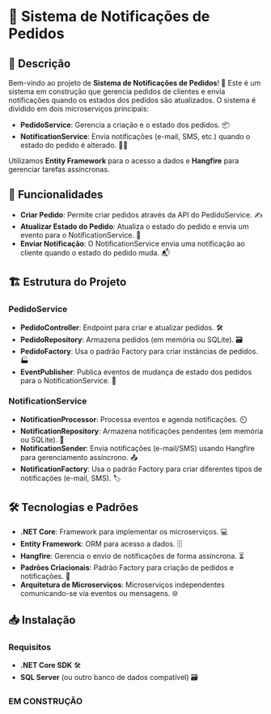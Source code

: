 # 🚀 Sistema de Notificações de Pedidos

## 📝 Descrição

Bem-vindo ao projeto de **Sistema de Notificações de Pedidos**! 🎉 Este é um sistema em construção que gerencia pedidos de clientes e envia notificações quando os estados dos pedidos são atualizados. O sistema é dividido em dois microserviços principais:

- **PedidoService**: Gerencia a criação e o estado dos pedidos. 📦
- **NotificationService**: Envia notificações (e-mail, SMS, etc.) quando o estado do pedido é alterado. 📧📲

Utilizamos **Entity Framework** para o acesso a dados e **Hangfire** para gerenciar tarefas assíncronas.

## 🚀 Funcionalidades

- **Criar Pedido**: Permite criar pedidos através da API do PedidoService. ✍️
- **Atualizar Estado do Pedido**: Atualiza o estado do pedido e envia um evento para o NotificationService. 🔄
- **Enviar Notificação**: O NotificationService envia uma notificação ao cliente quando o estado do pedido muda. 📬

## 🏗️ Estrutura do Projeto

### PedidoService

- **PedidoController**: Endpoint para criar e atualizar pedidos. 🛠️
- **PedidoRepository**: Armazena pedidos (em memória ou SQLite). 🗃️
- **PedidoFactory**: Usa o padrão Factory para criar instâncias de pedidos. 🏭
- **EventPublisher**: Publica eventos de mudança de estado dos pedidos para o NotificationService. 📢

### NotificationService

- **NotificationProcessor**: Processa eventos e agenda notificações. ⏲️
- **NotificationRepository**: Armazena notificações pendentes (em memória ou SQLite). 📑
- **NotificationSender**: Envia notificações (e-mail/SMS) usando Hangfire para gerenciamento assíncrono. 📤
- **NotificationFactory**: Usa o padrão Factory para criar diferentes tipos de notificações (e-mail, SMS). 🏷️

## 🛠️ Tecnologias e Padrões

- **.NET Core**: Framework para implementar os microserviços. 💻
- **Entity Framework**: ORM para acesso a dados. 🗄️
- **Hangfire**: Gerencia o envio de notificações de forma assíncrona. ⏳
- **Padrões Criacionais**: Padrão Factory para criação de pedidos e notificações. 🔧
- **Arquitetura de Microserviços**: Microserviços independentes comunicando-se via eventos ou mensagens. 🌐

## 📥 Instalação

### Requisitos

- **.NET Core SDK** 🛠️
- **SQL Server** (ou outro banco de dados compatível) 🗃️

### EM CONSTRUÇÃO
